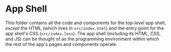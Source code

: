 # App Shell

This folder contains all the code and components for the top-level app shell, _except_ the HTML (which lives in `src/index.html`) and the entry point for the app shell's CSS (`src/index.less`). The app shell (including its HTML, CSS, and JS) can be thought of as the programming environment within which the rest of the app's pages and components operate.

